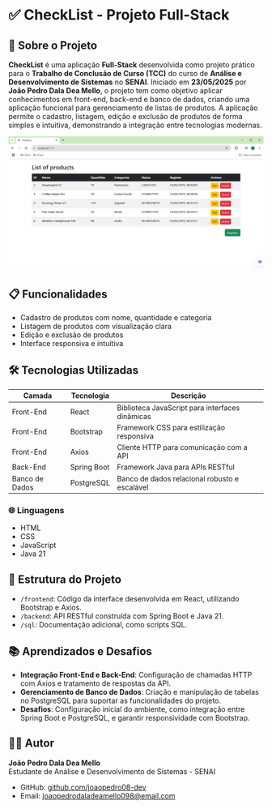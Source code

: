 # ✅ CheckList - Projeto Full-Stack

## 📌 Sobre o Projeto

**CheckList** é uma aplicação **Full-Stack** desenvolvida como projeto prático para o **Trabalho de Conclusão de Curso (TCC)** do curso de **Análise e Desenvolvimento de Sistemas** no **SENAI**. Iniciado em **23/05/2025** por **João Pedro Dala Dea Mello**, o projeto tem como objetivo aplicar conhecimentos em front-end, back-end e banco de dados, criando uma aplicação funcional para gerenciamento de listas de produtos. A aplicação permite o cadastro, listagem, edição e exclusão de produtos de forma simples e intuitiva, demonstrando a integração entre tecnologias modernas.

![Screenshot do CheckList](img/img-checklist.png)

## 📋 Funcionalidades

- Cadastro de produtos com nome, quantidade e categoria
- Listagem de produtos com visualização clara
- Edição e exclusão de produtos
- Interface responsiva e intuitiva

## 🛠️ Tecnologias Utilizadas

| **Camada**     | **Tecnologia**      | **Descrição**                                      |
|----------------|---------------------|---------------------------------------------------|
| Front-End      | React              | Biblioteca JavaScript para interfaces dinâmicas   |
| Front-End      | Bootstrap          | Framework CSS para estilização responsiva        |
| Front-End      | Axios              | Cliente HTTP para comunicação com a API          |
| Back-End       | Spring Boot        | Framework Java para APIs RESTful                 |
| Banco de Dados | PostgreSQL         | Banco de dados relacional robusto e escalável    |

### 🌐 Linguagens
- HTML
- CSS
- JavaScript
- Java 21

## 📂 Estrutura do Projeto

- `/frontend`: Código da interface desenvolvida em React, utilizando Bootstrap e Axios.
- `/backend`: API RESTful construída com Spring Boot e Java 21.
- `/sql`: Documentação adicional, como scripts SQL.

## 📚 Aprendizados e Desafios

- **Integração Front-End e Back-End**: Configuração de chamadas HTTP com Axios e tratamento de respostas da API.
- **Gerenciamento de Banco de Dados**: Criação e manipulação de tabelas no PostgreSQL para suportar as funcionalidades do projeto.
- **Desafios**: Configuração inicial do ambiente, como integração entre Spring Boot e PostgreSQL, e garantir responsividade com Bootstrap.


## 🧑‍💻 Autor

**João Pedro Dala Dea Mello**  
Estudante de Análise e Desenvolvimento de Sistemas - SENAI  
- GitHub: [github.com/joaopedro08-dev](https://github.com/joaopedro08-dev)  
- Email: joaopedrodaladeamello098@email.com